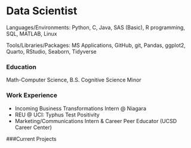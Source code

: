 # Data Scientist
Languages/Environments: Python, C,  Java, SAS (Basic), R programming, SQL, MATLAB, Linux

Tools/Libraries/Packages: MS Applications, GitHub, git, Pandas, ggplot2, Quarto, RStudio, Seaborn, Tidyverse

### Education
Math-Computer Science, B.S.
Cognitive Science Minor

### Work Experience
 - Incoming Business Transformations Intern @ Niagara
 - REU @ UCI: Typhus Test Positivity
 - Marketing/Communications Intern & Career Peer Educator (UCSD Career Center)
 
###Current Projects



